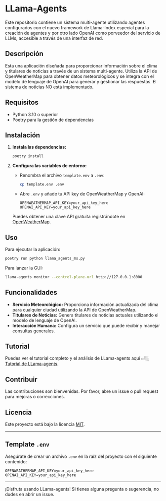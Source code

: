# LLama-Agents

Este repositorio contiene un sistema multi-agente utilizando agentes configurados con el nuevo framework de Llama-Index especial para la creación de agentes y por otro lado OpenAI como porveedor del servicio de LLMs, accesible a través de una interfaz de red.

## Descripción

Esta una aplicación diseñada para proporcionar información sobre el clima y titulares de noticias a través de un sistema multi-agente. Utiliza la API de OpenWeatherMap para obtener datos meteorológicos y se integra con el modelo de lenguaje de OpenAI para generar y gestionar las respuestas. El sistema de noticias NO está implementado.

## Requisitos

- Python 3.10 o superior
- Poetry para la gestión de dependencias

## Instalación

1. **Instala las dependencias:**

   ```bash
   poetry install
   ```

2. **Configura las variables de entorno:**

   - Renombra el archivo `template.env` a `.env`:
     ```bash
     cp template.env .env
     ```

   - Abre `.env` y añade tu API key de OpenWeatherMap y OpenAI:
     ```env
     OPENWEATHERMAP_API_KEY=your_api_key_here
     OPENAI_API_KEY=your_api_key_here
     ```

   Puedes obtener una clave API gratuita registrándote en [OpenWeatherMap](https://home.openweathermap.org/users/sign_up).

## Uso

Para ejecutar la aplicación:

```bash
poetry run python llama_agents_ms.py
```

Para lanzar la GUI:

```bash
llama-agents monitor --control-plane-url http://127.0.0.1:8000
```

## Funcionalidades

- **Servicio Meteorológico:** Proporciona información actualizada del clima para cualquier ciudad utilizando la API de OpenWeatherMap.
- **Titulares de Noticias:** Genera titulares de noticias actuales utilizando el modelo de lenguaje de OpenAI.
- **Interacción Humana:** Configura un servicio que puede recibir y manejar consultas generales.

## Tutorial

Puedes ver el tutorial completo y el análisis de LLama-agents aquí 👉🏼 [Tutorial de LLama-agents](https://youtu.be/tk6bJaj3qV4).

## Contribuir

Las contribuciones son bienvenidas. Por favor, abre un issue o pull request para mejoras o correcciones.

## Licencia

Este proyecto está bajo la licencia [MIT](LICENSE).

---

## Template `.env`

Asegúrate de crear un archivo `.env` en la raíz del proyecto con el siguiente contenido:

```env
OPENWEATHERMAP_API_KEY=your_api_key_here
OPENAI_API_KEY=your_api_key_here
```

---

¡Disfruta usando LLama-agents! Si tienes alguna pregunta o sugerencia, no dudes en abrir un issue.

